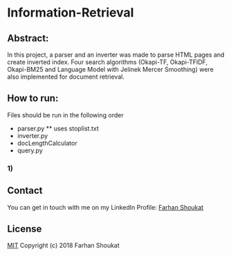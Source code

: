 # Information-Retrieval

## Abstract:
In this project, a parser and an inverter was made to parse HTML pages and create inverted index. Four search algorithms (Okapi-TF, Okapi-TFIDF, Okapi-BM25 and Language Model with Jelinek Mercer Smoothing) were also implemented for document retrieval.

## How to run:
Files should be run in the following order
* parser.py
** uses stoplist.txt
* inverter.py
* docLengthCalculator
* query.py

### 1)

## Contact
You can get in touch with me on my LinkedIn Profile: [Farhan Shoukat](https://www.linkedin.com/in/farhan-shoukat-782542167/)


## License
[MIT](../master/LICENSE)
Copyright (c) 2018 Farhan Shoukat
